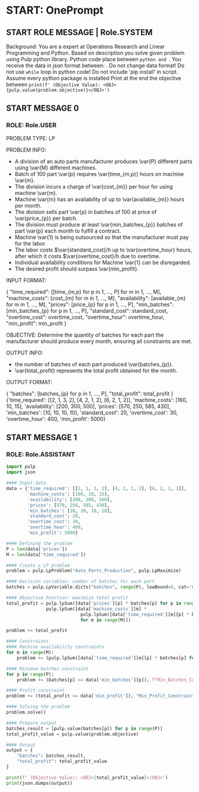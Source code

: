# START: OnePrompt 
## START ROLE MESSAGE | Role.SYSTEM 
Background: You are a expert at Operations Research and Linear Programming and Python. Based on description you solve given problem using Pulp python library. Python code place between ```python and ```. You receive the data in json format between: <DATA></DATA>. Do not change data format! Do not use `while` loop in python code! Do not include 'pip install' in script. Assume every python package is installed Print at the end the objective between <OBJ></OBJ> `print(f' (Objective Value): <OBJ>{pulp.value(problem.objective)}</OBJ>')`  
## START MESSAGE 0 
### ROLE: Role.USER
<DESCRIPTION>
PROBLEM TYPE: LP

PROBLEM INFO:

- A division of an auto parts manufacturer produces \var{P} different parts using \var{M} different machines.
- Batch of 100 part \var{p} requires \var{time_{m,p}} hours on machine \var{m}.
- The division incurs a charge of \var{cost_{m}} per hour for using machine \var{m}.
- Machine \var{m} has an availability of up to \var{available_{m}} hours per month.
- The division sells part \var{p} in batches of 100 at price of \var{price_{p}} per batch.
- The division must produce at least \var{min_batches_{p}} batches of part \var{p} each month to fulfill a contract.
- Machine \var{1} is being outsourced so that the manufacturer must pay for the labor.
- The labor costs $\var{standard_cost}/h up to \var{overtime_hour} hours, after which it costs $\var{overtime_cost}/h due to overtime.
- Individual availability conditions for Machine \var{1} can be disregarded.
- The desired profit should surpass \var{min_profit}.

INPUT FORMAT: 

{
    "time_required": [[time_{m,p} for p in 1, ..., P] for m in 1, ..., M],
    "machine_costs": [cost_{m} for m in 1, ..., M],
    "availability": [available_{m} for m in 1, ..., M],
    "prices": [price_{p} for p in 1, ..., P],
    "min_batches": [min_batches_{p} for p in 1, ..., P],
    "standard_cost": standard_cost,
    "overtime_cost": overtime_cost,
    "overtime_hour": overtime_hour,
    "min_profit": min_profit
}

OBJECTIVE: Determine the quantity of batches for each part the manufacturer should produce every month, ensuring all constraints are met.

OUTPUT INFO:

- the number of batches of each part produced \var{batches_{p}}.
- \var{total_profit} represents the total profit obtained for the month.

OUTPUT FORMAT:

{
    "batches": [batches_{p} for p in 1, ..., P],
    "total_profit": total_profit
}
</DESCRIPTION>
<DATA>
{'time_required': [[2, 1, 3, 2], [4, 2, 1, 2], [6, 2, 1, 2]], 'machine_costs': [160, 10, 15], 'availability': [200, 300, 500], 'prices': [570, 250, 585, 430], 'min_batches': [10, 10, 10, 10], 'standard_cost': 20, 'overtime_cost': 30, 'overtime_hour': 400, 'min_profit': 5000}</DATA>


## START MESSAGE 1 
### ROLE: Role.ASSISTANT
```python
import pulp
import json

#### Input data
data = {'time_required': [[2, 1, 3, 2], [4, 2, 1, 2], [6, 2, 1, 2]], 
        'machine_costs': [160, 10, 15], 
        'availability': [200, 300, 500], 
        'prices': [570, 250, 585, 430], 
        'min_batches': [10, 10, 10, 10], 
        'standard_cost': 20, 
        'overtime_cost': 30, 
        'overtime_hour': 400, 
        'min_profit': 5000}

#### Defining the problem
P = len(data['prices'])
M = len(data['time_required'])

#### Create a LP problem
problem = pulp.LpProblem("Auto_Parts_Production", pulp.LpMaximize)

#### Decision variables: number of batches for each part
batches = pulp.LpVariable.dicts("batches", range(P), lowBound=0, cat='Continuous')

#### Objective Function: maximize total profit
total_profit = pulp.lpSum([data['prices'][p] * batches[p] for p in range(P)]) - \
               pulp.lpSum([data['machine_costs'][m] * 
                            pulp.lpSum([data['time_required'][m][p] * batches[p] / 100 for p in range(P)]) 
                            for m in range(M)])

problem += total_profit

#### Constraints
#### Machine availability constraints
for m in range(M):
    problem += (pulp.lpSum([data['time_required'][m][p] * batches[p] for p in range(P)]) <= data['availability'][m]), f"Availability_Constraint_Machine_{m + 1}"

#### Minimum batches constraint
for p in range(P):
    problem += (batches[p] >= data['min_batches'][p]), f"Min_Batches_Constraint_Part_{p + 1}"

#### Profit constraint
problem += (total_profit >= data['min_profit']), "Min_Profit_Constraint"

#### Solving the problem
problem.solve()

#### Prepare output
batches_result = [pulp.value(batches[p]) for p in range(P)]
total_profit_value = pulp.value(problem.objective)

#### Output
output = {
    "batches": batches_result,
    "total_profit": total_profit_value
}

print(f' (Objective Value): <OBJ>{total_profit_value}</OBJ>')
print(json.dumps(output))
```

